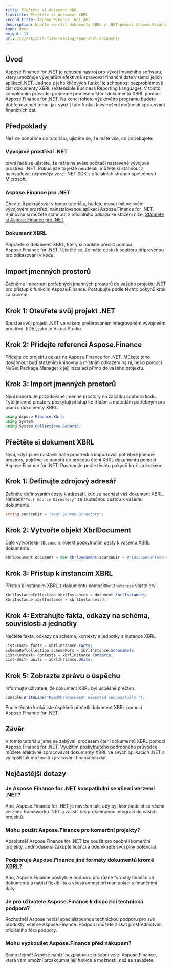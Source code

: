 ```yaml
---
title: Přečtěte si dokument XBRL
linktitle: Přečtěte si dokument XBRL
second_title: Aspose.Finance .NET API
description: Naučte se číst dokumenty XBRL v .NET pomocí Aspose.Finance. Vylepšete své možnosti zpracování finančních dat bez námahy. #Apose #Finance #XBRL
type: docs
weight: 11
url: /cs/net/xbrl-file-reading/read-xbrl-document/
---
```

## Úvod
Aspose.Finance for .NET je robustní nástroj pro vývoj finančního softwaru, který umožňuje vývojářům efektivně spravovat finanční data v rámci jejich aplikací .NET. Jednou z jeho klíčových funkcí je schopnost bezproblémově číst dokumenty XBRL (eXtensible Business Reporting Language). V tomto komplexním průvodci projdeme procesem čtení dokumentů XBRL pomocí Aspose.Finance for .NET. Na konci tohoto výukového programu budete dobře rozumět tomu, jak využít tuto funkci k vylepšení možností zpracování finančních dat.
## Předpoklady
Než se ponoříme do tutoriálu, ujistěte se, že máte vše, co potřebujete:
### Vývojové prostředí .NET
první řadě se ujistěte, že máte na svém počítači nastavené vývojové prostředí .NET. Pokud jste to ještě neudělali, můžete si stáhnout a nainstalovat nejnovější verzi .NET SDK z oficiálních stránek společnosti Microsoft.
### Aspose.Finance pro .NET
Chcete-li pokračovat v tomto tutoriálu, budete muset mít ve svém vývojovém prostředí nainstalovanou aplikaci Aspose.Finance for .NET. Knihovnu si můžete stáhnout z oficiálního odkazu ke stažení níže:
[Stáhněte si Aspose.Finance pro .NET](https://releases.aspose.com/finance/net/)
### Dokument XBRL
Připravte si dokument XBRL, který si hodláte přečíst pomocí Aspose.Finance for .NET. Ujistěte se, že máte cestu k souboru připravenou pro odkazování v kódu.
## Import jmenných prostorů
Začněme importem potřebných jmenných prostorů do vašeho projektu .NET pro přístup k funkcím Aspose.Finance. Postupujte podle těchto pokynů krok za krokem:
## Krok 1: Otevřete svůj projekt .NET
Spusťte svůj projekt .NET ve vašem preferovaném integrovaném vývojovém prostředí (IDE), jako je Visual Studio.
## Krok 2: Přidejte referenci Aspose.Finance
Přidejte do projektu odkaz na Aspose.Finance for .NET. Můžete toho dosáhnout buď stažením knihovny a místním odkazem na ni, nebo pomocí NuGet Package Manager k její instalaci přímo do vašeho projektu.
## Krok 3: Import jmenných prostorů
Nyní importujte požadované jmenné prostory na začátku souboru kódu. Tyto jmenné prostory poskytují přístup ke třídám a metodám potřebným pro práci s dokumenty XBRL.
```csharp
using Aspose.Finance.Xbrl;
using System;
using System.Collections.Generic;
```
## Přečtěte si dokument XBRL
Nyní, když jsme nastavili naše prostředí a importovali potřebné jmenné prostory, pojďme se ponořit do procesu čtení XBRL dokumentu pomocí Aspose.Finance for .NET. Postupujte podle těchto pokynů krok za krokem:
## Krok 1: Definujte zdrojový adresář
 Začněte definováním cesty k adresáři, kde se nachází váš dokument XBRL. Nahradit`"Your Source Directory"` se skutečnou cestou k vašemu dokumentu.
```csharp
string sourceDir = "Your Source Directory";
```
## Krok 2: Vytvořte objekt XbrlDocument
 Dále vytvořte`XbrlDocument` objekt poskytnutím cesty k vašemu XBRL dokumentu.
```csharp
XbrlDocument document = new XbrlDocument(sourceDir + @"IdScopeContextPeriodStartAfterEnd.xml");
```
## Krok 3: Přístup k instancím XBRL
 Přístup k instancím XBRL z dokumentu pomocí`XbrlInstances` vlastnictví.
```csharp
XbrlInstanceCollection xbrlInstances = document.XbrlInstances;
XbrlInstance xbrlInstance = xbrlInstances[0];
```
## Krok 4: Extrahujte fakta, odkazy na schéma, souvislosti a jednotky
Načtěte fakta, odkazy na schéma, kontexty a jednotky z instance XBRL.
```csharp
List<Fact> facts = xbrlInstance.Facts;
SchemaRefCollection schemaRefs = xbrlInstance.SchemaRefs;
List<Context> contexts = xbrlInstance.Contexts;
List<Unit> units = xbrlInstance.Units;
```
## Krok 5: Zobrazte zprávu o úspěchu
Informujte uživatele, že dokument XBRL byl úspěšně přečten.
```csharp
Console.WriteLine("ReadXbrlDocument executed successfully.");
```
Podle těchto kroků jste úspěšně přečetli dokument XBRL pomocí Aspose.Finance for .NET.
## Závěr
V tomto tutoriálu jsme se zabývali procesem čtení dokumentů XBRL pomocí Aspose.Finance for .NET. Využitím poskytnutého podrobného průvodce můžete efektivně zpracovávat dokumenty XBRL ve svých aplikacích .NET a vylepšit tak možnosti zpracování finančních dat.
## Nejčastější dotazy
### Je Aspose.Finance for .NET kompatibilní se všemi verzemi .NET?
Ano, Aspose.Finance for .NET je navržen tak, aby byl kompatibilní se všemi verzemi frameworku .NET a zajistil bezproblémovou integraci do vašich projektů.
### Mohu použít Aspose.Finance pro komerční projekty?
Absolutně! Aspose.Finance for .NET lze použít pro osobní i komerční projekty. Jednoduše si zakupte licenci a odemkněte svůj plný potenciál.
### Podporuje Aspose.Finance jiné formáty dokumentů kromě XBRL?
Ano, Aspose.Finance poskytuje podporu pro různé formáty finančních dokumentů a nabízí flexibilitu a všestrannost při manipulaci s finančními daty.
### Je pro uživatele Aspose.Finance k dispozici technická podpora?
Rozhodně! Aspose nabízí specializovanou technickou podporu pro své produkty, včetně Aspose.Finance. Podporu můžete získat prostřednictvím oficiálního fóra podpory.
### Mohu vyzkoušet Aspose.Finance před nákupem?
Samozřejmě! Aspose nabízí bezplatnou zkušební verzi Aspose.Finance, která vám umožní prozkoumat její funkce a možnosti, než se zavážete.